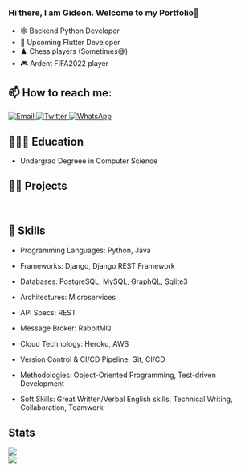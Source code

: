### Hi there, I am Gideon. Welcome to my Portfolio👋

- 🕸️ Backend Python Developer 
- 📱 Upcoming Flutter Developer
- ♟️  Chess players (Sometimes😄)
- 🎮 Ardent FIFA2022 player

<!--
**Gideonmm1/Gideonmm1** is a ✨ _special_ ✨ repository because its `README.md` (this file) appears on your GitHub profile.

Here are some ideas to get you started:

- 🔭 I’m currently working on ...
- 🌱 I’m currently learning ...
- 👯 I’m looking to collaborate on ...
- 🤔 I’m looking for help with ...
- 💬 Ask me about ...
- 📫 How to reach me: ...
- 😄 Pronouns: ...
- ⚡ Fun fact: ...
-->

## 📫 How to reach me:
<div style="display:inline-block">
<a href='mailto: gideonmm1@gmail.com'>
    <img src='https://img.shields.io/badge/Gmail-D14836?style=for-the-badge&logo=gmail&logoColor=white' alt="Email">
</a>

<a href='https://twitter.com/GideonCodes'>
        <img src='https://img.shields.io/badge/Twitter-1DA1F2?style=for-the-badge&logo=twitter&logoColor=white' alt= "Twitter">
</a>

<a href='https://wa.me/+254700370180'>
        <img src='https://img.shields.io/badge/WhatsApp-25D366?style=for-the-badge&logo=whatsapp&logoColor=white' alt= "WhatsApp">
</a>
<br>
</div>

## 👩🏽‍💻 Education
- Undergrad Degreee in Computer Science


## ✍🏾 Projects
<br>

## 📝 Skills
- Programming Languages: Python, Java

- Frameworks: Django, Django REST Framework

- Databases: PostgreSQL, MySQL, GraphQL, Sqlite3

- Architectures: Microservices

- API Specs: REST

- Message Broker: RabbitMQ

- Cloud Technology: Heroku, AWS

- Version Control & CI/CD Pipeline: Git, CI/CD

- Methodologies: Object-Oriented Programming, Test-driven Development

- Soft Skills: Great Written/Verbal English skills, Technical Writing, Collaboration, Teamwork

## Stats
<img src='https://github-readme-stats.vercel.app/api/top-langs/?username=gideonmm1&theme=white-blue'>

<br>
<img src='http://ForTheBadge.com/images/badges/built-with-love.svg'>